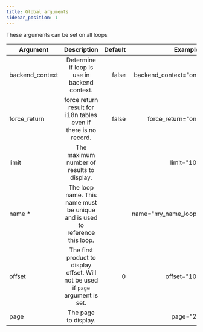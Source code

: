 ```yaml
---
title: Global arguments
sidebar_position: 1
---
```


These arguments can be set on all loops

| Argument | Description | Default | Example |
| ------------- |:-------------:|-------------:|-------------:|
| backend_context      | Determine if loop is use in backend context. | false | backend_context="on" |
| force_return    | force return result for i18n tables even if there is no record. | false | force_return="on" |
| limit  | The maximum number of results to display. | | limit="10" |
| name *  | The loop name. This name must be unique and is used to reference this loop. | | name="my_name_loop" |
| offset  |The first product to display offset. Will not be used if `page` argument is set. | 0 | offset="10" |
| page  | The page to display. | | page="2" |
